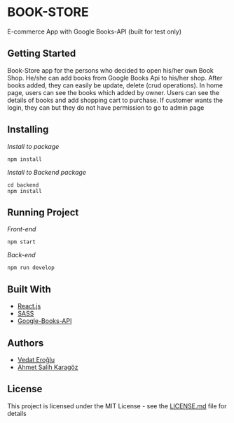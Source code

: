 # BOOK-STORE

E-commerce App with Google Books-API (built for test only)

## Getting Started 
Book-Store app for the persons who decided to open his/her own Book Shop. He/she can add books from Google Books Api to his/her shop. After books added, they can easily be update, delete (crud operations). In home page, users can see the books which added by owner. Users can see the details of books and add shopping cart to purchase. If customer wants the login, they can but they do not have permission to go to admin page

## Installing
*Install to package* 

    npm install

*Install to Backend package* 

    cd backend
    npm install

## Running Project
*Front-end* 
    
    npm start

*Back-end*

    npm run develop

## Built With

* [React.js](https://reactjs.org) 
* [SASS](https://sass-lang.com)
* [Google-Books-API](https://developers.google.com/books)

## Authors

* [Vedat Eroğlu](https://github.com/vkeycode)
* [Ahmet Salih Karagöz](https://github.com/krgzsalih)

## License
This project is licensed under the MIT License - see the [LICENSE.md](./LICENSE.md) file for details
